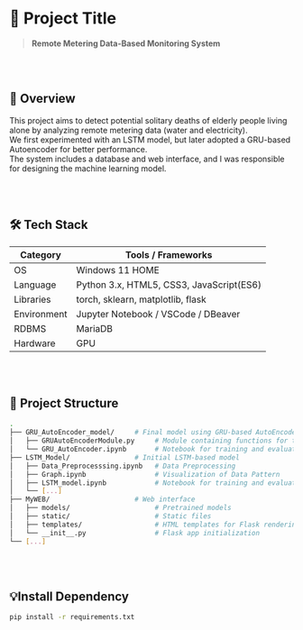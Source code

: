 # 📌 Project Title

> **Remote Metering Data-Based Monitoring System**



<br><br>
## 📖 Overview

This project aims to detect potential solitary deaths of elderly people living alone by analyzing remote metering data (water and electricity).  
We first experimented with an LSTM model, but later adopted a GRU-based Autoencoder for better performance.  
The system includes a database and web interface, and I was responsible for designing the machine learning model.


<br><br>
## 🛠️ Tech Stack

| Category        | Tools / Frameworks                |
|----------------|-----------------------------------|
| OS              | Windows 11 HOME                  |
| Language        | Python 3.x, HTML5, CSS3, JavaScript(ES6) |
| Libraries       | torch, sklearn, matplotlib, flask     |
| Environment     | Jupyter Notebook / VSCode / DBeaver   |
| RDBMS           | MariaDB                               |
| Hardware        | GPU                                   |


<br><br>
## 📂 Project Structure

```bash
.
├── GRU_AutoEncoder_model/     # Final model using GRU-based AutoEncoder
│   ├── GRUAutoEncoderModule.py     # Module containing functions for training
│   └── GRU_AutoEncoder.ipynb       # Notebook for training and evaluation              
├── LSTM_Model/                # Initial LSTM-based model
│   ├── Data_Preprocesssing.ipynb   # Data Preprocessing
│   ├── Graph.ipynb                 # Visualization of Data Pattern
│   ├── LSTM_model.ipynb            # Notebook for training and evaluation 
│   └── [...]                
├── MyWEB/                     # Web interface
│   ├── models/                     # Pretrained models
│   ├── static/                     # Static files
│   ├── templates/                  # HTML templates for Flask rendering
│   └── __init__.py                 # Flask app initialization
└── [...]               
```

<br><br>
## 💡Install Dependency

```bash
pip install -r requirements.txt
```

